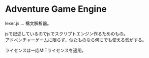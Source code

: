 # Adventure Game Engine

lexer.js … 構文解析器。

jsで記述しているのでjsでスクリプトエンジン作るためのもの。  
アドベンチャーゲームに限らず、似たものなら何にでも使える気がする。

ライセンスは一応MITライセンスを適用。
